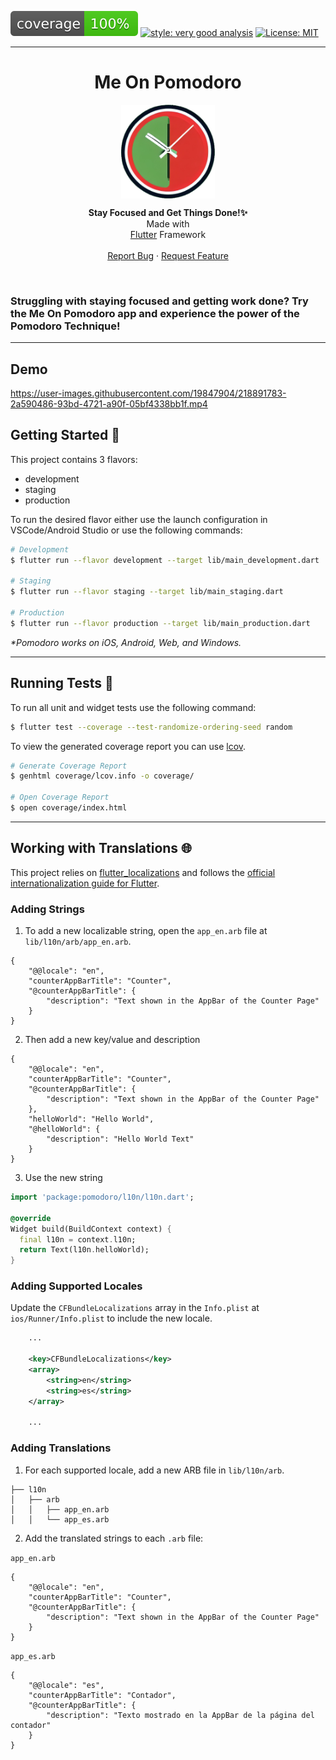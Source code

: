 ![coverage][coverage_badge]
[![style: very good analysis][very_good_analysis_badge]][very_good_analysis_link]
[![License: MIT][license_badge]][license_link]
<hr>
<h1 align="center">Me On Pomodoro</h1>

<p align="center">
  <img src="assets/logo.png" align="center" alt="Logo" width="150" height="150">
 </p>
 
 <p align="center"><b>Stay Focused and Get Things Done!✨ <br></b> Made with<br> <a href="https://solana.com/">Flutter</a> Framework
<br><br>
    <a href="https://github.com/4xMafole/me_on_pomodoro/issues/new">Report Bug</a>
    ·
    <a href="https://github.com/4xMafole/me_on_pomodoro/issues/new">Request Feature</a>
</p>
<br>


### Struggling with staying focused and getting work done? Try the Me On Pomodoro app and experience the power of the Pomodoro Technique!

---

## Demo
https://user-images.githubusercontent.com/19847904/218891783-2a590486-93bd-4721-a90f-05bf4338bb1f.mp4

## Getting Started 🚀

This project contains 3 flavors:

- development
- staging
- production

To run the desired flavor either use the launch configuration in VSCode/Android Studio or use the following commands:

```sh
# Development
$ flutter run --flavor development --target lib/main_development.dart

# Staging
$ flutter run --flavor staging --target lib/main_staging.dart

# Production
$ flutter run --flavor production --target lib/main_production.dart
```

_\*Pomodoro works on iOS, Android, Web, and Windows._

---

## Running Tests 🧪

To run all unit and widget tests use the following command:

```sh
$ flutter test --coverage --test-randomize-ordering-seed random
```

To view the generated coverage report you can use [lcov](https://github.com/linux-test-project/lcov).

```sh
# Generate Coverage Report
$ genhtml coverage/lcov.info -o coverage/

# Open Coverage Report
$ open coverage/index.html
```

---

## Working with Translations 🌐

This project relies on [flutter_localizations][flutter_localizations_link] and follows the [official internationalization guide for Flutter][internationalization_link].

### Adding Strings

1. To add a new localizable string, open the `app_en.arb` file at `lib/l10n/arb/app_en.arb`.

```arb
{
    "@@locale": "en",
    "counterAppBarTitle": "Counter",
    "@counterAppBarTitle": {
        "description": "Text shown in the AppBar of the Counter Page"
    }
}
```

2. Then add a new key/value and description

```arb
{
    "@@locale": "en",
    "counterAppBarTitle": "Counter",
    "@counterAppBarTitle": {
        "description": "Text shown in the AppBar of the Counter Page"
    },
    "helloWorld": "Hello World",
    "@helloWorld": {
        "description": "Hello World Text"
    }
}
```

3. Use the new string

```dart
import 'package:pomodoro/l10n/l10n.dart';

@override
Widget build(BuildContext context) {
  final l10n = context.l10n;
  return Text(l10n.helloWorld);
}
```

### Adding Supported Locales

Update the `CFBundleLocalizations` array in the `Info.plist` at `ios/Runner/Info.plist` to include the new locale.

```xml
    ...

    <key>CFBundleLocalizations</key>
	<array>
		<string>en</string>
		<string>es</string>
	</array>

    ...
```

### Adding Translations

1. For each supported locale, add a new ARB file in `lib/l10n/arb`.

```
├── l10n
│   ├── arb
│   │   ├── app_en.arb
│   │   └── app_es.arb
```

2. Add the translated strings to each `.arb` file:

`app_en.arb`

```arb
{
    "@@locale": "en",
    "counterAppBarTitle": "Counter",
    "@counterAppBarTitle": {
        "description": "Text shown in the AppBar of the Counter Page"
    }
}
```

`app_es.arb`

```arb
{
    "@@locale": "es",
    "counterAppBarTitle": "Contador",
    "@counterAppBarTitle": {
        "description": "Texto mostrado en la AppBar de la página del contador"
    }
}
```

[coverage_badge]: coverage_badge.svg
[flutter_localizations_link]: https://api.flutter.dev/flutter/flutter_localizations/flutter_localizations-library.html
[internationalization_link]: https://flutter.dev/docs/development/accessibility-and-localization/internationalization
[license_badge]: https://img.shields.io/badge/license-MIT-blue.svg
[license_link]: https://opensource.org/licenses/MIT
[very_good_analysis_badge]: https://img.shields.io/badge/style-very_good_analysis-B22C89.svg
[very_good_analysis_link]: https://pub.dev/packages/very_good_analysis
[very_good_cli_link]: https://github.com/VeryGoodOpenSource/very_good_cli
[dependant_bot]: https://img.shields.io/badge/dependabot-025E8C?style=for-the-badge&logo=dependabot&logoColor=white
[github_actions_badge]: https://img.shields.io/badge/github%20actions-%232671E5.svg?style=for-the-badge&logo=githubactions&logoColor=white
[canva_badge]:https://img.shields.io/badge/Canva-%2300C4CC.svg?style=for-the-badge&logo=Canva&logoColor=white
[flutter_badge]: https://img.shields.io/badge/Flutter-%2302569B.svg?style=for-the-badge&logo=Flutter&logoColor=white
[visual_studio_code_badge]: https://img.shields.io/badge/Visual%20Studio%20Code-0078d7.svg?style=for-the-badge&logo=visual-studio-code&logoColor=white
[dart_badge]:https://img.shields.io/badge/dart-%230175C2.svg?style=for-the-badge&logo=dart&logoColor=white
[windows_11]: https://img.shields.io/badge/Windows%2011-%230079d5.svg?style=for-the-badge&logo=Windows%2011&logoColor=white
[upwork_badge]: https://img.shields.io/badge/UpWork-6FDA44?style=for-the-badge&logo=Upwork&logoColor=white
[upwork_link]: https://www.upwork.com/freelancers/~01ca603b317dd0bc36
